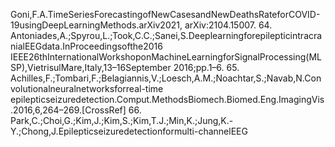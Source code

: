 Goni,F.A.TimeSeriesForecastingofNewCasesandNewDeathsRateforCOVID-19usingDeepLearningMethods.arXiv2021,
arXiv:2104.15007.
64. Antoniades,A.;Spyrou,L.;Took,C.C.;Sanei,S.DeeplearningforepilepticintracranialEEGdata.InProceedingsofthe2016
IEEE26thInternationalWorkshoponMachineLearningforSignalProcessing(MLSP),VietrisulMare,Italy,13–16September
2016;pp.1–6.
65. Achilles,F.;Tombari,F.;Belagiannis,V.;Loesch,A.M.;Noachtar,S.;Navab,N.Convolutionalneuralnetworksforreal-time
epilepticseizuredetection.Comput.MethodsBiomech.Biomed.Eng.ImagingVis.2016,6,264–269.[CrossRef]
66. Park,C.;Choi,G.;Kim,J.;Kim,S.;Kim,T.J.;Min,K.;Jung,K.-Y.;Chong,J.Epilepticseizuredetectionformulti-channelEEG